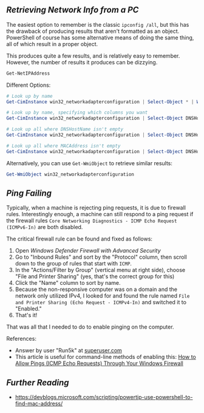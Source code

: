 ## _Retrieving Network Info from a PC_

The easiest option to remember is the classic `ipconfig /all`, but this has the drawback of producing results that aren't formatted as an object. 
PowerShell of course has some alternative means of doing the same thing, all of which result in a proper object.

This produces quite a few results, and is relatively easy to remember. However, the number of results it produces can be dizzying.
```PowerShell
Get-NetIPAddress
```

Different Options:

```PowerShell
# Look up by name
Get-CimInstance win32_networkadapterconfiguration | Select-Object * | Where-Object Description -like "Realtek*"

# Look up by name, specifying which columns you want
Get-CimInstance win32_networkadapterconfiguration | Select-Object DNSHostName, Caption, Description, MACAddress | Where-Object Description -like "Realtek*"

# Look up all where DNSHostName isn't empty
Get-CimInstance win32_networkadapterconfiguration | Select-Object DNSHostName, Caption, Description, MACAddress | Where-Object DNSHostName -match "\w.*"

# Look up all where MACAddress isn't empty
Get-CimInstance win32_networkadapterconfiguration | Select-Object DNSHostName, Caption, Description, MACAddress | Where-Object MACAddress -match "\w.*"
```

Alternatively, you can use `Get-WmiObject` to retrieve similar results:

```PowerShell
Get-WmiObject win32_networkadapterconfiguration
```

## _Ping Failing_
Typically, when a machine is rejecting ping requests, it is due to firewall rules. 
Interestingly enough, a machine can still respond to a ping request if the firewall rules `Core Networking Diagnostics - ICMP Echo Request (ICMPv6-In)` are both disabled. 

The critical firewall rule can be found and fixed as follows:
1) Open _Windows Defender Firewall with Advanced Security_
2) Go to "Inbound Rules" and sort by the "Protocol" column, then scroll down to the group of rules that start with `ICMP`.
3) In the "Actions/Filter by Group" (vertical menu at right side), choose "File and Printer Sharing" (yes, that's the correct group for this)
4) Click the "Name" column to sort by name.
5) Because the non-responsive computer was on a domain and the network only utilized IPv4, I looked for and found the rule named
   `File and Printer Sharing (Echo Request - ICMPv4-In)` and switched it to "Enabled."
6) That's it!

That was all that I needed to do to enable pinging on the computer.

References:
- Answer by user "Run5k" at [superuser.com](https://superuser.com/questions/1137912/ping-to-windows-10-not-working-if-file-and-printer-sharing-is-turned-off)
- This article is useful for command-line methods of enabling this: [How to Allow Pings (ICMP Echo Requests) Through Your Windows Firewall](https://www.howtogeek.com/howto/windows-vista/allow-pings-icmp-echo-request-through-your-windows-vista-firewall/)

## _Further Reading_
- https://devblogs.microsoft.com/scripting/powertip-use-powershell-to-find-mac-address/

